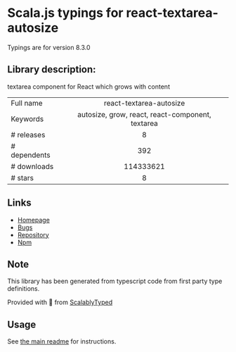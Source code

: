 
# Scala.js typings for react-textarea-autosize

Typings are for version 8.3.0

## Library description:
textarea component for React which grows with content

|                    |                 |
| ------------------ | :-------------: |
| Full name          | react-textarea-autosize |
| Keywords           | autosize, grow, react, react-component, textarea |
| # releases         | 8 |
| # dependents       | 392 |
| # downloads        | 114333621 |
| # stars            | 8 |

## Links
- [Homepage](https://github.com/Andarist/react-textarea-autosize#readme)
- [Bugs](https://github.com/Andarist/react-textarea-autosize/issues)
- [Repository](https://github.com/Andarist/react-textarea-autosize)
- [Npm](https://www.npmjs.com/package/react-textarea-autosize)
    


## Note
This library has been generated from typescript code from first party type definitions.

Provided with :purple_heart: from [ScalablyTyped](https://github.com/oyvindberg/ScalablyTyped)

## Usage
See [the main readme](../../readme.md) for instructions.


